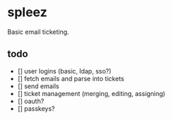 # spleez
Basic email ticketing.

## todo
- [] user logins (basic, ldap, sso?)
- [] fetch emails and parse into tickets
- [] send emails
- [] ticket management (merging, editing, assigning)
- [] oauth?
- [] passkeys?
